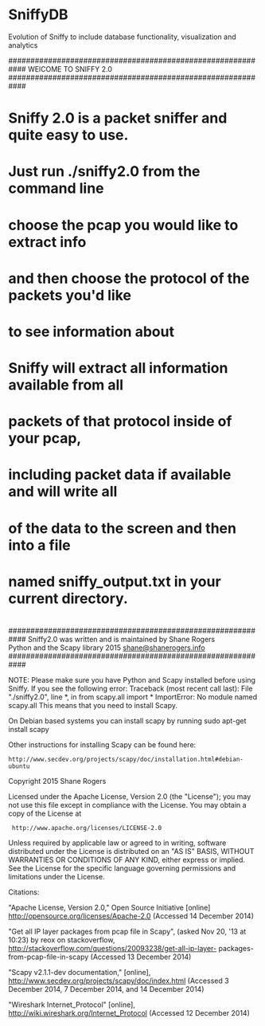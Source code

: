 # SniffyDB
Evolution of Sniffy to include database functionality, visualization and analytics

############################################################ 
                    WElCOME TO SNIFFY 2.0
############################################################ 
#                                                          # 
# Sniffy 2.0 is a packet sniffer and quite easy to use.    # 
# Just run  ./sniffy2.0 from the command line              # 
# choose the pcap you would like to extract info           # 
# and then choose the protocol of the packets you'd like   # 
# to see information about                                 # 
#                                                          # 
#                                                          #  
# Sniffy will extract all information available from all   # 
# packets of that protocol inside of your pcap,            #
# including packet data if available and will write all    #
# of the data to the screen and then into a file           # 
# named sniffy_output.txt in your current directory.       # 
#                                                          #  
############################################################ 
 Sniffy2.0  was written and is maintained by Shane Rogers  
 Python and the Scapy library 2015   shane@shanerogers.info    
############################################################ 


NOTE: Please make sure you have Python and Scapy installed 
before using Sniffy.  If you see the following error:
    Traceback (most recent call last):
    File "./sniffy2.0", line *, in <module>
    from scapy.all import *
    ImportError: No module named scapy.all
This means that you need to install Scapy. 

On Debian based systems you can install scapy by running
sudo apt-get install scapy

Other instructions for installing Scapy can be found here:

    http://www.secdev.org/projects/scapy/doc/installation.html#debian-ubuntu



Copyright 2015 Shane Rogers

Licensed under the Apache License, Version 2.0 (the "License");
you may not use this file except in compliance with the License.
You may obtain a copy of the License at

     http://www.apache.org/licenses/LICENSE-2.0

Unless required by applicable law or agreed to in writing, software
distributed under the License is distributed on an "AS IS" BASIS,
WITHOUT WARRANTIES OR CONDITIONS OF ANY KIND, either express or implied.
See the License for the specific language governing permissions and
limitations under the License.

Citations:

"Apache License, Version 2.0," Open Source Initiative [online] 
http://opensource.org/licenses/Apache-2.0 (Accessed 14 December 2014)

"Get all IP layer packages from pcap file in Scapy", 
(asked Nov 20, '13 at 10:23) by reox on stackoverflow, 
http://stackoverflow.com/questions/20093238/get-all-ip-layer-
packages-from-pcap-file-in-scapy (Accessed 13 December 2014)

"Scapy v2.1.1-dev documentation," [online], 
http://www.secdev.org/projects/scapy/doc/index.html 
(Accessed 3 December 2014, 7 December 2014, and 14 December 2014)

"Wireshark Internet_Protocol" [online], 
http://wiki.wireshark.org/Internet_Protocol 
(Accessed 12 December 2014)
